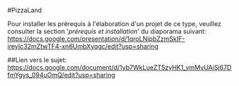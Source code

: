 #PizzaLand

Pour installer les prérequis à l'élaboration d'un projet de ce type, veuillez consulter la section '*prérequis et installation*' du diaporama suivant:  https://docs.google.com/presentation/d/1qroLNipbZzmSkIF-ireyIc32mZtwTF4-xn6UmbXyqgc/edit?usp=sharing

##Lien vers le sujet: https://docs.google.com/document/d/1yb7WkLueZT5zyHK1_vmMvUAjSj67DfmYgys_094uOmQ/edit?usp=sharing
